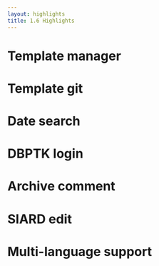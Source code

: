 ```yaml
---
layout: highlights
title: 1.6 Highlights
---
```


# Template manager

# Template git

# Date search

# DBPTK login

# Archive comment

# SIARD edit

# Multi-language support
